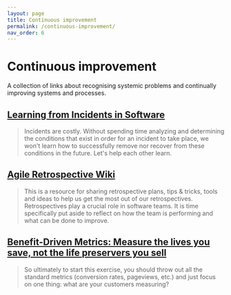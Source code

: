 ```yaml
---
layout: page
title: Continuous improvement
permalink: /continuous-improvement/
nav_order: 6
---
```


# Continuous improvement

A collection of links about recognising systemic problems and continually improving systems and processes.

## [Learning from Incidents in Software](https://www.learningfromincidents.io/)

> Incidents are costly. Without spending time analyzing and determining the conditions that exist in order for an incident to take place, we won't learn how to successfully remove nor recover from these conditions in the future. Let's help each other learn.

## [Agile Retrospective Wiki](https://retrospectivewiki.org/index.php?title=Agile_Retrospective_Resource_Wiki)

> This is a resource for sharing retrospective plans, tips & tricks, tools and ideas to help us get the most out of our retrospectives. Retrospectives play a crucial role in software teams. It is time specifically put aside to reflect on how the team is performing and what can be done to improve.

## [Benefit-Driven Metrics: Measure the lives you save, not the life preservers you sell](https://andrewchen.co/benefit-driven-metrics-measure-the-lives-you-save-not-the-life-preservers-you-sell/)

> So ultimately to start this exercise, you should throw out all the standard metrics (conversion rates, pageviews, etc.) and just focus on one thing: what are your customers measuring?
